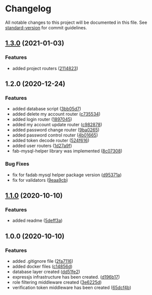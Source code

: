# Changelog

All notable changes to this project will be documented in this file. See [standard-version](https://github.com/conventional-changelog/standard-version) for commit guidelines.

## [1.3.0](https://github.com/ismetkizgin/cl-serve/compare/v1.2.0...v1.3.0) (2021-01-03)


### Features

* added project routers ([2114823](https://github.com/ismetkizgin/cl-serve/commit/211482363d503d0271a1403ea4109a6136ef90ac))

## 1.2.0 (2020-12-24)


### Features

* added database script ([3bb05d7](https://github.com/ismetkizgin/cl-serve/commit/3bb05d7a536fc22d85719ceb883ac6f8cf63db37))
* added delete my account router ([c735534](https://github.com/ismetkizgin/cl-serve/commit/c735534726067edb19e6b014ef2589345cd7d58c))
* added login router ([1897045](https://github.com/ismetkizgin/cl-serve/commit/1897045a6549fcd4bb207a6133b25a32ee954660))
* added my account update router ([c982878](https://github.com/ismetkizgin/cl-serve/commit/c9828782ea49756f71e3c4ee745d1a809eebf47c))
* added password change router ([9ba0265](https://github.com/ismetkizgin/cl-serve/commit/9ba0265513f184f18c4e18d0b2fa509c73df07bc))
* added password control router ([4b01665](https://github.com/ismetkizgin/cl-serve/commit/4b0166535d8057aa64515857f9a830998541b096))
* added token decode router ([524f616](https://github.com/ismetkizgin/cl-serve/commit/524f6162bbc38270aa3f2736a0b3ad9c4bd0327c))
* added user routers ([1d27a9f](https://github.com/ismetkizgin/cl-serve/commit/1d27a9f0ac334ef0c19e1a27169080822cca2217))
* fab-mysql-helper library was implemented ([8c07308](https://github.com/ismetkizgin/cl-serve/commit/8c073089922323d14c210a6950e5ab9816c8270d))


### Bug Fixes

* fix for fadab mysql helper package version ([d95371a](https://github.com/ismetkizgin/cl-serve/commit/d95371a5910f47d05d421ff58f73f5593a1d97b9))
* fix for validators ([9eaa9cb](https://github.com/ismetkizgin/cl-serve/commit/9eaa9cb28fabaca6c112e3c9ff41ba5e730fdee8))

## [1.1.0](https://github.com/ismetkizgin/cl-serve/compare/v1.0.0...v1.1.0) (2020-10-10)


### Features

* added readme ([5deff3a](https://github.com/ismetkizgin/cl-serve/commit/5deff3abedda678b619af1bfd3b742b79e4aa2b5))

## 1.0.0 (2020-10-10)


### Features

* added .gitignore file ([2fa7116](https://github.com/ismetkizgin/cl-serve/commit/2fa71168510d2b80139ef65ec5fa6e94639a0c19))
* added docker files ([c14856d](https://github.com/ismetkizgin/cl-serve/commit/c14856d26e05133bbd2f4a71063d8e988b7ba0ac))
* database layer created ([dd51fe2](https://github.com/ismetkizgin/cl-serve/commit/dd51fe2f63993fe160bdbde299f872ed28a92c66))
* expressjs infrastructure has been created. ([d196b17](https://github.com/ismetkizgin/cl-serve/commit/d196b17495142284d47d7a291774182376d145bf))
* role filtering middleware created ([3e6225d](https://github.com/ismetkizgin/cl-serve/commit/3e6225dd7cbd70342436c1040086a31a6c816d91))
* verification token middleware has been created ([65dcf4b](https://github.com/ismetkizgin/cl-serve/commit/65dcf4b0b96c596912672e9bba65beaef51c7c76))
